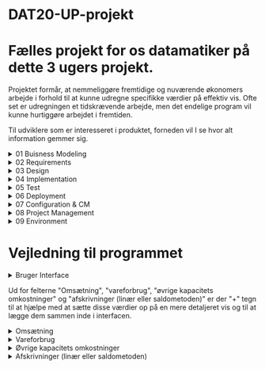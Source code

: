 # DAT20-UP-projekt


# Fælles projekt for os datamatiker på dette 3 ugers projekt.
Projektet formår, at nemmeliggøre fremtidige og nuværende økonomers arbejde i forhold til at kunne udregne specifikke værdier på effektiv vis. Ofte set er udregningen et tidskrævende arbejde, men det endelige program vil kunne hurtiggøre arbejdet i fremtiden. 

Til udviklere som er interesseret i produktet, forneden vil I se hvor alt information gemmer sig. 

<details><summary>01 Buisness Modeling</summary> <p>
  
Indeholder artifakter der straks er relateret til virksomheds-aspektet:
  
- Vision document = VD
- FURPS+ = FURPS
- Use Case Model = UCM
- Analysis Model = AM
- Target- Organization Assessment = TOA
- Business Rules = BR
- Supplementary Business Specifications = SBS
- Business Glossary = BG
- Business Architecture Document = BAC
 
</p>
</details>


<details><summary>02 Requirements</summary> <p> 
  
Indeholder artifakter der straks er relateret til requirements:

- Use Cases = UC
- Use Case diagrammer = UCD
- Class diagrammer = CD   
- Aktivitets diagrammer = AD
- Domæne modeller = DM
- System diagrammer = SD
- System Sekvens diagrammer = SSD
- Requirements Management Plan = RMP

</p>
</details>

<details><summary>03 Design</summary> <p>
  
Indeholder artifakter der straks er relateret til designet af produktet:

- Class Diagrammer = CD
- Design Model = DEM
- Software Architecture Document = SAD 

</p>
</details>

<details><summary>04 Implementation</summary> <p>
  
Alt som indebærer implementation af projektet. Det er afgrænset til kode-relateret arbejde:
- Model Mappe
- Persistence Mappe
- View Mappe

Filnavne i koden skal være på engelsk og skrives med camelCase.

</p>
</details>

<details><summary>05 Test</summary> <p>
  
Indeholder artifakter der straks er relateret til test af produktet:
  
- Checklister til Review
- Test-kode (undermappe med navn test, hvor koden ligger henne) 
- Test-cases/TestData
- Test-Log
  
</p> 
</details>

<details><summary>06 Deployment</summary> <p>
  
Indeholder artifakter der straks er relateret til deployment af produktet: 
  
- .exe software 
- Installations artifakter : scripts, tools, filer, guides, licensing information 
- Udgivelses Noter, beskrivelse af release for slut brugeren
- Support Materiale, bruger manual
- Trænings Materiale

</p>
</details>


<details><summary>07 Configuration & CM</summary> <p>
  
Indeholder artifakter der straks er relateret til Configuration & CM: 

- Configuration management plan
- Change requests 

</p>
</details>


<details><summary>08 Project Management</summary> <p>
  
Alt som indebærer projektet. Det er blandt andet materiale som tidsregistrering, iterationsplaner, kundemøder og lignende:

- Iterationsplan(er) = IP
- Kundemøder = KM

</p>
</details>

<details><summary>09 Environment </summary> <p>

Environment - denne mappe indebærer alt procedure-relateret materiale. Navngivningen er baseret på dens navn/formål, men yderligere information kan findes i den pågældende .md fil:

- Development case = DC

</p>
</details>

# Vejledning til programmet




<details><summary> Bruger Interface </summary> <p>
  
  Her ses vores automatiserede ui, siden at programmet er lavet til at hjælpe med at udregne et resultat budget og
  derfor antager vi at brugeren har kendskab til de forskellige nøgle ord. nøgleord som er et skrevet i fed er
  selvudregnene, det betyder at så længe du angiver de forhændværende felter som ikke er i fed vil de fede blive udregnet og udfyldt automatisk.
  
![](assets/ReadmeAssets/fullview.png)
 
  </p>
</details>
 
 Ud for felterne "Omsætning", "vareforbrug", "øvrige kapacitets omkostninger" og "afskrivninger (linær eller saldometoden)" er der "+" tegn til at hjælpe med at    sætte disse værdier op på en mere detaljeret vis og til at lægge dem sammen inde i interfacen.
 
  <details><summary> Omsætning </summary> <p>
  
  Hvis det forkommer at man har flere omsætningskilder, så kan vores program facilitere en mere detaljeret opsætning, tilføj flere kilder, giv dem et navn, så sætter interfacen det pænt op og importere summen til den primære bruger interface.
  
  ![](assets/ReadmeAssets/omsætning.png)
  
  </p>
  </details>

  <details><summary> Vareforbrug </summary> <p>
  
Her ses UI som bruges til at udregne et detaljeret vareforbrug. dette UI facilitere udregning af Vareforbrug ved at insætte de værdiger, på sigt skal dette kunne facilitere flere kilder af vareforbrug, ligesom i omsætning. derefter kan summen impoteres til det primære bruger interface.

  ![](assets/ReadmeAssets/vareforbrug.png)
  
  </p>
  </details>
  
  <details><summary> Øvrige kapacitets omkostninger </summary> <p>
  
I denne tab kan man udregne de øvrige kapacitetsomkostninger, man kan udregne det med forskellige ting, her ser vi at den består af løntimer, emballage, lager og maskiner, som der allerede står skrevet ind fordi de er standard, men hvis der er omkostninger der ikke står her kan man tilføje nye, og når du har indskrevet alle de omkosntninger der nu skulle være, så kan man klikke "Overfør til resultatopgørelse" for at den udregner og skriver det ind i resultatsopgørelsen.|
  
  ![](assets/ReadmeAssets/kapacitetsomkostninger.png)
  
  </p>
  </details>
  
  <details><summary> Afskrivninger (linær eller saldometoden) </summary> <p>
  
  ![](assets/ReadmeAssets/afskrivningerReadme.png)
  
  </p>
  </details>
  


